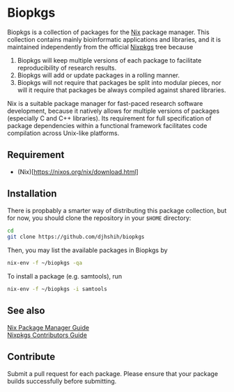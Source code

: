 # Biopkgs

Biopkgs is a collection of packages for the [Nix](https://nixos.org/nix/)
package manager. This collection contains mainly bioinformatic applications and
libraries, and it is maintained independently from the official
[Nixpkgs](https://github.com/NixOS/nixpkgs) tree because

1. Biopkgs will keep multiple versions of each package to facilitate
	 reproducibility of research results.
2. Biopkgs will add or update packages in a rolling manner.
3. Biopkgs will not require that packages be split into modular pieces, nor will
	 it require that packages be always compiled against shared libraries.


Nix is a suitable package manager for fast-paced research software development, because it natively
allows for multiple versions of packages (especially C and C++ libraries). Its
requirement for full specification of package dependencies within a functional
framework facilitates code compilation across Unix-like platforms.


## Requirement

- (Nix)[https://nixos.org/nix/download.html]


## Installation

There is propbably a smarter way of distributing this package collection, but 
for now, you should clone the repository in your `$HOME` directory:

```bash
cd
git clone https://github.com/djhshih/biopkgs
```

Then, you may list the available packages in Biopkgs by

```bash
nix-env -f ~/biopkgs -qa
```

To install a package (e.g. samtools), run

```bash
nix-env -f ~/biopkgs -i samtools
```


## See also

[Nix Package Manager Guide](http://nixos.org/nix/manual/)  
[Nixpkgs Contributors Guide](http://nixos.org/nixpkgs/manual/)  


## Contribute

Submit a pull request for each package. Please ensure that your package
builds successfully before submitting.

